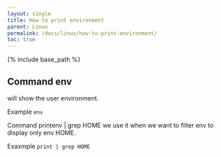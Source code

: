 ```yaml
---
layout: single
title: How to print environment
parent: Linux
permalink: /docs/linux/how-to-print-environment/
toc: true
---
```

{% include base_path %}

## Command env
will show the user environment.

Example
```env```

Command printenv | grep HOME
we use it when we want to filter env to display only env HOME.

Exaxmple
```print | grep HOME```
